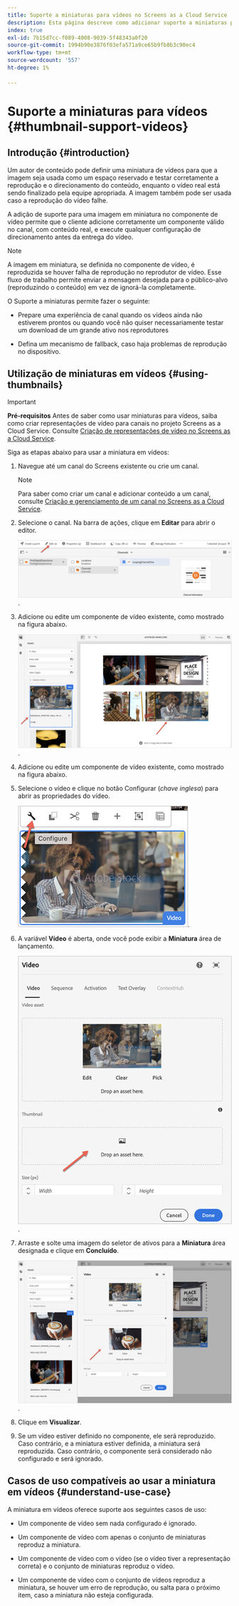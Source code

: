 ```yaml
---
title: Suporte a miniaturas para vídeos no Screens as a Cloud Service
description: Esta página descreve como adicionar suporte a miniaturas para vídeos no Screens as a Cloud Service.
index: true
exl-id: 7b15d7cc-f089-4008-9039-5f48343a0f20
source-git-commit: 1994b90e3876f03efa571a9ce65b9fb8b3c90ec4
workflow-type: tm+mt
source-wordcount: '557'
ht-degree: 1%

---
```


# Suporte a miniaturas para vídeos {#thumbnail-support-videos}

## Introdução {#introduction}

Um autor de conteúdo pode definir uma miniatura de vídeos para que a imagem seja usada como um espaço reservado e testar corretamente a reprodução e o direcionamento do conteúdo, enquanto o vídeo real está sendo finalizado pela equipe apropriada. A imagem também pode ser usada caso a reprodução do vídeo falhe.

A adição de suporte para uma imagem em miniatura no componente de vídeo permite que o cliente adicione corretamente um componente válido no canal, com conteúdo real, e execute qualquer configuração de direcionamento antes da entrega do vídeo.

>[!NOTE]
>A imagem em miniatura, se definida no componente de vídeo, é reproduzida se houver falha de reprodução no reprodutor de vídeo. Esse fluxo de trabalho permite enviar a mensagem desejada para o público-alvo (reproduzindo o conteúdo) em vez de ignorá-la completamente.

O Suporte a miniaturas permite fazer o seguinte:

* Prepare uma experiência de canal quando os vídeos ainda não estiverem prontos ou quando você não quiser necessariamente testar um download de um grande ativo nos reprodutores

* Defina um mecanismo de fallback, caso haja problemas de reprodução no dispositivo.

## Utilização de miniaturas em vídeos {#using-thumbnails}

>[!IMPORTANT]
>**Pré-requisitos**
>Antes de saber como usar miniaturas para vídeos, saiba como criar representações de vídeo para canais no projeto Screens as a Cloud Service. Consulte [Criação de representações de vídeo no Screens as a Cloud Service](/help/screens-cloud/configuring/creating-screens-video-renditions-cloud-service.md).

Siga as etapas abaixo para usar a miniatura em vídeos:

1. Navegue até um canal do Screens existente ou crie um canal.

   >[!NOTE]
   >Para saber como criar um canal e adicionar conteúdo a um canal, consulte [Criação e gerenciamento de um canal no Screens as a Cloud Service](https://experienceleague.adobe.com/docs/experience-manager-cloud-service/content/screens-as-cloud-service/create-content/creating-channels-screens-cloud.html?lang=en).

1. Selecione o canal. Na barra de ações, clique em **Editar** para abrir o editor.


   ![Botão Editar na barra de ações](/help/screens-cloud/using-core-product-features/assets/thumbnail-1.png).

1. Adicione ou edite um componente de vídeo existente, como mostrado na figura abaixo.

   ![Imagem destacada de um ativo de vídeo](/help/screens-cloud/using-core-product-features/assets/thumbnail-2.png).

1. Adicione ou edite um componente de vídeo existente, como mostrado na figura abaixo.

1. Selecione o vídeo e clique no botão Configurar (*chave inglesa*) para abrir as propriedades do vídeo.

   ![Imagem de ativo de vídeo selecionada com seta apontando para o ícone Configurar, retratado como uma chave inglesa. na barra de ferramentas](/help/screens-cloud/using-core-product-features/assets/thumbnail-3.png).

1. A variável **Vídeo** é aberta, onde você pode exibir a **Miniatura** área de lançamento.

   ![Caixa de diálogo Vídeo mostrando a imagem do ativo de vídeo e a caixa de depósito Miniatura](/help/screens-cloud/using-core-product-features/assets/thumbnail-4.png).

1. Arraste e solte uma imagem do seletor de ativos para a **Miniatura** área designada e clique em **Concluído**.

   ![O seletor de imagem de ativo é mostrado atrás da caixa de diálogo Vídeo com o ativo de imagem mostrado na caixa de depósito Miniatura](/help/screens-cloud/using-core-product-features/assets/thumbnail-5.png).

1. Clique em **Visualizar**.

1. Se um vídeo estiver definido no componente, ele será reproduzido. Caso contrário, e a miniatura estiver definida, a miniatura será reproduzida. Caso contrário, o componente será considerado não configurado e será ignorado.

## Casos de uso compatíveis ao usar a miniatura em vídeos {#understand-use-case}

A miniatura em vídeos oferece suporte aos seguintes casos de uso:

* Um componente de vídeo sem nada configurado é ignorado.

* Um componente de vídeo com apenas o conjunto de miniaturas reproduz a miniatura.

* Um componente de vídeo com o vídeo (se o vídeo tiver a representação correta) e o conjunto de miniaturas reproduz o vídeo.

* Um componente de vídeo com o conjunto de vídeos reproduz a miniatura, se houver um erro de reprodução, ou salta para o próximo item, caso a miniatura não esteja configurada.
